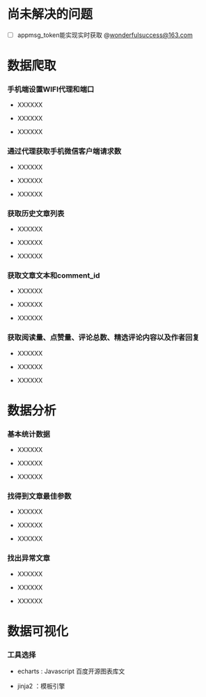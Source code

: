 # 尚未解决的问题

- [ ] appmsg_token能实现实时获取 @wonderfulsuccess@163.com

# 数据爬取

### 手机端设置WIFI代理和端口

- XXXXXX

- XXXXXX

- XXXXXX

### 通过代理获取手机微信客户端请求数

- XXXXXX

- XXXXXX

- XXXXXX

### 获取历史文章列表

- XXXXXX

- XXXXXX

- XXXXXX

### 获取文章文本和comment_id

- XXXXXX

- XXXXXX

- XXXXXX

### 获取阅读量、点赞量、评论总数、精选评论内容以及作者回复

- XXXXXX

- XXXXXX

- XXXXXX

# 数据分析

### 基本统计数据

- XXXXXX

- XXXXXX

- XXXXXX

### 找得到文章最佳参数

- XXXXXX

- XXXXXX

- XXXXXX

### 找出异常文章

- XXXXXX

- XXXXXX

- XXXXXX

# 数据可视化

### 工具选择

- echarts : Javascript 百度开源图表库文

- jinja2 ：模板引擎
